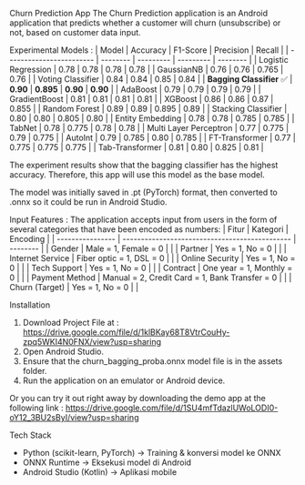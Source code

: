 Churn Prediction App
The Churn Prediction application is an Android application that predicts whether a customer will churn (unsubscribe) or not, based on customer data input.

Experimental Models : 
| Model                    | Accuracy | F1-Score  | Precision | Recall   |
| ------------------------ | -------- | --------- | --------- | -------- |
| Logistic Regression      | 0.78     | 0.78      | 0.78      | 0.78     |
| GaussianNB               | 0.76     | 0.76      | 0.765     | 0.76     |
| Voting Classifier        | 0.84     | 0.84      | 0.85      | 0.84     |
| **Bagging Classifier** ✅ | **0.90** | **0.895** | **0.90**  | **0.90** |
| AdaBoost                 | 0.79     | 0.79      | 0.79      | 0.79     |
| GradientBoost            | 0.81     | 0.81      | 0.81      | 0.81     |
| XGBoost                  | 0.86     | 0.86      | 0.87      | 0.855    |
| Random Forest            | 0.89     | 0.89      | 0.895     | 0.89     |
| Stacking Classifier      | 0.80     | 0.80      | 0.805     | 0.80     |
| Entity Embedding         | 0.78     | 0.78      | 0.785     | 0.785    |
| TabNet                   | 0.78     | 0.775     | 0.78      | 0.78     |
| Multi Layer Perceptron   | 0.77     | 0.775     | 0.79      | 0.775    |
| AutoInt                  | 0.79     | 0.785     | 0.80      | 0.785    |
| FT-Transformer           | 0.77     | 0.775     | 0.775     | 0.775    |
| Tab-Transformer          | 0.81     | 0.80      | 0.825     | 0.81     |

The experiment results show that the bagging classifier has the highest accuracy. Therefore, this app will use this model as the base model.

The model was initially saved in .pt (PyTorch) format, then converted to .onnx so it could be run in Android Studio.

Input Features : 
The application accepts input from users in the form of several categories that have been encoded as numbers: 
| Fitur            | Kategori                                       | Encoding |
| ---------------- | ---------------------------------------------- | -------- |
| Gender           | Male = 1, Female = 0                           |          |
| Partner          | Yes = 1, No = 0                                |          |
| Internet Service | Fiber optic = 1, DSL = 0                       |          |
| Online Security  | Yes = 1, No = 0                                |          |
| Tech Support     | Yes = 1, No = 0                                |          |
| Contract         | One year = 1, Monthly = 0                      |          |
| Payment Method   | Manual = 2, Credit Card = 1, Bank Transfer = 0 |          |
| Churn (Target)   | Yes = 1, No = 0                                |          |

Installation
1. Download Project File at : https://drive.google.com/file/d/1klBKay68T8VtrCouHy-zpq5WKI4N0FNX/view?usp=sharing 
2. Open Android Studio.
3. Ensure that the churn_bagging_proba.onnx model file is in the assets folder.
4. Run the application on an emulator or Android device.

Or you can try it out right away by downloading the demo app at the following link : https://drive.google.com/file/d/1SU4mfTdazlUWoLODI0-oY12_3BU2sByI/view?usp=sharing 

Tech Stack
- Python (scikit-learn, PyTorch) → Training & konversi model ke ONNX
- ONNX Runtime → Eksekusi model di Android
- Android Studio (Kotlin) → Aplikasi mobile
